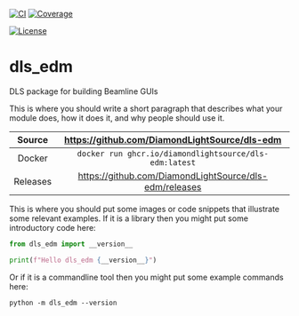 [![CI](https://github.com/DiamondLightSource/dls-edm/actions/workflows/ci.yml/badge.svg)](https://github.com/DiamondLightSource/dls-edm/actions/workflows/ci.yml)
[![Coverage](https://codecov.io/gh/DiamondLightSource/dls-edm/branch/main/graph/badge.svg)](https://codecov.io/gh/DiamondLightSource/dls-edm)

[![License](https://img.shields.io/badge/License-Apache%202.0-blue.svg)](https://www.apache.org/licenses/LICENSE-2.0)

# dls_edm

DLS package for building Beamline GUIs

This is where you should write a short paragraph that describes what your module does,
how it does it, and why people should use it.

Source          | <https://github.com/DiamondLightSource/dls-edm>
:---:           | :---:
Docker          | `docker run ghcr.io/diamondlightsource/dls-edm:latest`
Releases        | <https://github.com/DiamondLightSource/dls-edm/releases>

This is where you should put some images or code snippets that illustrate
some relevant examples. If it is a library then you might put some
introductory code here:

```python
from dls_edm import __version__

print(f"Hello dls_edm {__version__}")
```

Or if it is a commandline tool then you might put some example commands here:

```
python -m dls_edm --version
```
